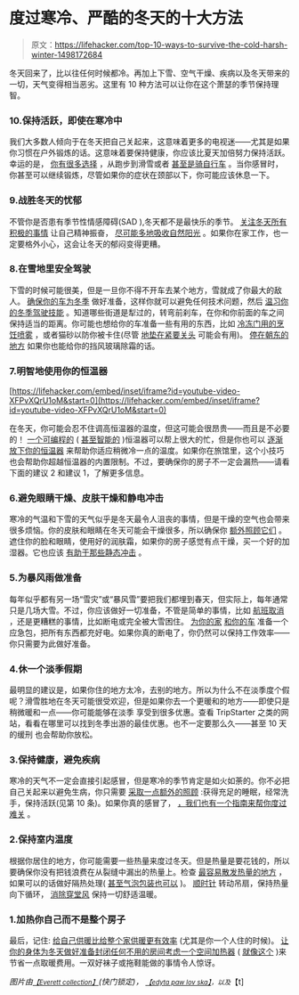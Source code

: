 # 度过寒冷、严酷的冬天的十大方法

> 原文：<https://lifehacker.com/top-10-ways-to-survive-the-cold-harsh-winter-1498172684>

冬天回来了，比以往任何时候都冷。再加上下雪、空气干燥、疾病以及冬天带来的一切，天气变得相当恶劣。这里有 10 种方法可以让你在这个萧瑟的季节保持理智。



### 10.保持活跃，即使在寒冷中

我们大多数人倾向于在冬天把自己关起来，这意味着更多的电视迷——尤其是如果你习惯在户外锻炼的话。这意味着要保持健康，你应该比夏天加倍努力保持活跃。幸运的是， [你有很多选择](https://lifehacker.com/how-can-i-keep-my-exercise-routine-in-the-winter-1490385335) ，从跑步到滑雪或者 [甚至是骑自行车](http://lifehacker.com/prepare-your-bicycle-and-your-body-for-winter-riding-5860021) 。当你感冒时，你甚至可以继续锻炼，尽管如果你的症状在颈部以下，你可能应该休息一下。

### 9.战胜冬天的忧郁

不管你是否患有季节性情感障碍(SAD ),冬天都不是最快乐的季节。 [关注冬天所有积极的事情](https://lifehacker.com/how-to-stay-happy-and-motivated-during-the-winter-5719505) 让自己精神振奋， [尽可能多地吸收自然阳光](http://lifehacker.com/how-to-deal-with-the-winter-blues-using-light-and-dark-5987531) 。如果你在家工作，也一定要格外小心，这会让冬天的郁闷变得更糟。

### 8.在雪地里安全驾驶

下雪的时候可能很美，但是一旦你不得不开车去某个地方，雪就成了你最大的敌人。 [确保你的车为冬季](https://lifehacker.com/winterize-your-car-for-safe-and-repair-free-winter-driv-5692218) 做好准备，这样你就可以避免任何技术问题，然后 [温习你的冬季驾驶技能](http://lifehacker.com/how-can-i-drive-safely-in-extreme-winter-weather-5872731) 。知道哪些街道是犁过的，转弯前刹车，在你和你前面的车之间保持适当的距离。你可能也想给你的车准备一些有用的东西，比如 [冷冻门用的烹饪喷雾](http://lifehacker.com/prevent-car-doors-from-freezing-shut-with-cooking-spray-5879558) ，或者猫砂以防你被卡住(尽管 [地垫在紧要关头](http://lifehacker.com/use-your-floor-mats-for-traction-in-the-snow-5856986) 可能会有用)。 [停在朝东的地方](http://lifehacker.com/park-facing-east-during-the-winter-and-the-sun-will-def-30764878) 如果你也能给你的挡风玻璃除霜的话。

### 7.明智地使用你的恒温器

 [https://lifehacker.com/embed/inset/iframe?id=youtube-video-XFPvXQrU1oM&start=0](https://lifehacker.com/embed/inset/iframe?id=youtube-video-XFPvXQrU1oM&start=0) 

在冬天，你可能会忍不住调高恒温器的温度，但这可能会很昂贵——而且是不必要的！ [一个可编程的](https://lifehacker.com/replace-your-thermostat-with-a-programmable-model-5488101) ( [甚至智能的](http://lifehacker.com/what-can-a-smart-thermostat-do-that-mine-can-t-already-472975733) )恒温器可以帮上很大的忙，但是你也可以 [逐渐放下你的恒温器](http://lifehacker.com/drop-the-temp-on-your-thermostat-gradually-to-get-used-1465270028) 来帮助你适应稍微冷一点的温度。如果你在旅馆里，这个小技巧也会帮助你超越恒温器的内置限制。不过，要确保你的房子不一定会漏热——请看下面的建议 2 和建议 1，了解更多信息。

### 6.避免眼睛干燥、皮肤干燥和静电冲击

寒冷的气温和下雪的天气似乎是冬天最令人沮丧的事情，但是干燥的空气也会带来很多烦恼。你的皮肤和眼睛在冬天可能会干燥很多，所以确保你 [额外照顾它们](https://lifehacker.com/how-can-i-protect-my-skin-and-eyes-from-the-biting-col-1486441993) 。遮住你的脸和眼睛，使用好的润肤霜，如果你的房子感觉有点干燥，买一个好的加湿器。它也应该 [有助于那些静态冲击](http://lifehacker.com/how-can-i-avoid-static-electricity-shocks-in-cold-dry-5851341) 。

### 5.为暴风雨做准备

每年似乎都有另一场“雪灾”或“暴风雪”要把我们都埋到春天，但实际上，每年通常只是几场大雪。不过，你应该做好一切准备，不管是简单的事情，比如 [航班取消](https://lifehacker.com/what-should-i-do-when-my-flight-gets-cancelled-5967162) ，还是更糟糕的事情，比如断电或完全被大雪困住。 [为你的家](http://lifehacker.com/put-together-a-winter-home-emergency-kit-5390502) [和你的车](http://lifehacker.com/put-together-a-winter-car-emergency-kit-5392291) 准备一个应急包，把所有东西都充好电。如果你真的断电了，你仍然可以保持工作效率——你只需要为此做好准备。

### 4.休一个淡季假期

最明显的建议是，如果你住的地方太冷，去别的地方。所以为什么不在淡季度个假呢？滑雪胜地在冬天可能很受欢迎，但是如果你去一个更暖和的地方——即使只是稍微暖和一点——你可能能够在淡季 享受到很多优惠。查看 TripStarter 之类的网站，看看在哪里可以找到冬季出游的最佳优惠。也不一定要那么久——甚至 10 天的缓刑 也会帮助你放松。

### 3.保持健康，避免疾病

寒冷的天气不一定会直接引起感冒，但是寒冷的季节肯定是如火如荼的。你不必把自己关起来以避免生病，你只需要 [采取一点额外的照顾](https://lifehacker.com/the-no-bs-guide-to-boosting-your-immunity-and-avoiding-5858209) :获得充足的睡眠，经常洗手，保持活跃(见第 10 条)。如果你真的感冒了， [，我们也有一个指南来帮你度过难关](http://lifehacker.com/how-to-most-effectively-battle-the-common-cold-5686387) 。

### 2.保持室内温度

根据你居住的地方，你可能需要一些热量来度过冬天。但是热量是要花钱的，所以要确保你没有把钱浪费在从裂缝中漏出的热量上。检查 [最容易散发热量的地方](https://lifehacker.com/the-most-common-places-heat-is-escaping-from-your-house-5982265) ，如果可以的话做好隔热处理( [甚至气泡包装也可以](http://lifehacker.com/insulate-windows-with-bubble-wrap-for-a-reusable-storm-5854779) )。 [顺时针](http://lifehacker.com/trap-heat-in-your-house-by-slowly-running-your-ceiling-5948091) 转动吊扇，保持热量向下循环， [消除穿堂风](https://lifehacker.com/cheap-money-saving-winterizing-moves-worth-the-hassle-5390242) 保持一切舒适温暖。

### 1.加热你自己而不是整个房子

最后，记住: [给自己供暖比给整个家供暖更有效率](https://lifehacker.com/heat-yourself-instead-of-the-entire-room-to-save-on-you-5861103) (尤其是你一个人住的时候)。 [让你的身体为冬天做好准备](http://lifehacker.com/how-to-winterize-your-body-to-stay-fit-and-healthy-in-t-5682071)[封闭任何不用的房间](http://lifehacker.com/seal-off-unused-rooms-to-keep-your-utility-bill-down-5918347)[考虑一个空间加热器](http://lifehacker.com/find-the-perfect-space-heater-to-save-energy-and-money-5451965) ( [就像这个](http://thesweethome.com/reviews/best-space-heaters/) )来节省一点取暖费用。一双好袜子或拖鞋能做的事情令人惊讶。

*图片由*[<small>*【Everett collection】*</small>](http://www.shutterstock.com/pic-91957688/stock-photo-glamor-puss.html)*(快门锁定)，* [<small>*【edyta paw lov ska】*</small>](http://www.shutterstock.com/pic.mhtml?id=94563160)<small>*，以及*</small>【t]